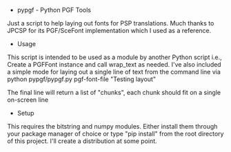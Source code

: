 * pypgf - Python PGF Tools

Just a script to help laying out fonts for PSP translations. Much thanks to JPCSP for its PGF/SceFont implementation which I used as a reference.

* Usage

This script is intended to be used as a module by another Python script i.e., Create a PGFFont instance and call wrap_text as needed. I've also included a simple mode for laying out a single line of text from the command line via 
python pypgf/pypgf.py pgf-font-file "Testing layout"

The final line will return a list of "chunks", each chunk should fit on a single on-screen line

* Setup

This requires the bitstring and numpy modules. Either install them through your package manager of choice or type "pip install" from the root directory of this project. I'll create a distribution at some point.

